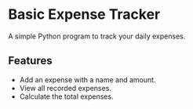 # Basic Expense Tracker

A simple Python program to track your daily expenses. 

## Features
- Add an expense with a name and amount.
- View all recorded expenses.
- Calculate the total expenses.